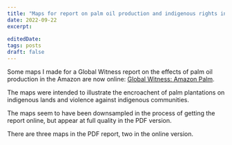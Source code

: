 ```yaml
---
title: "Maps for report on palm oil production and indigenous rights in the Amazon"
date: 2022-09-22
excerpt: 
 
editedDate:
tags: posts
draft: false
---
```

Some maps I made for a Global Witness report on the effects of palm oil production in the Amazon are now online: [Global Witness: Amazon Palm](
https://www.globalwitness.org/en/campaigns/environmental-activists/amazon-palm/). 

The maps were intended to illustrate the encroachent of palm plantations on indigenous lands and violence against indigenous communities. 

The maps seem to have been downsampled in the process of getting the report online, but appear at full quality in the PDF version. 

There are three maps in the PDF report, two in the online version.
